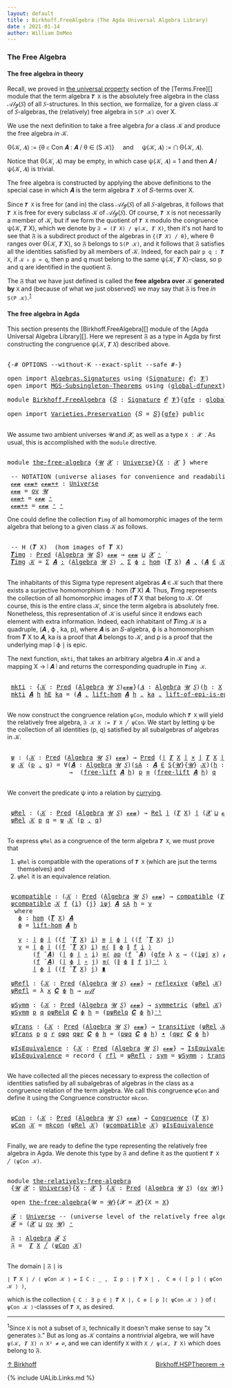 ```yaml
---
layout: default
title : Birkhoff.FreeAlgebra (The Agda Universal Algebra Library)
date : 2021-01-14
author: William DeMeo
---
```


### <a id="the-free-algebra">The Free Algebra</a>

#### <a id="the-free-algebra-in-theory">The free algebra in theory</a>

Recall, we proved in [the universal property](Terms.Free.html#the-universal-property) section of the [Terms.Free][] module that the term algebra `𝑻 X` is the absolutely free algebra in the class 𝒜𝓁ℊ(𝑆) of all 𝑆-structures. In this section, we formalize, for a given class 𝒦 of 𝑆-algebras, the (relatively) free algebra in `S(P 𝒦)` over X.

We use the next definition to take a free algebra *for* a class 𝒦 and produce the free algebra *in* 𝒦.

Θ(𝒦, 𝑨) := {θ ∈ Con 𝑨 : 𝑨 / θ ∈ (S 𝒦)} &nbsp; &nbsp; and &nbsp; &nbsp; ψ(𝒦, 𝑨) := ⋂ Θ(𝒦, 𝑨).

Notice that Θ(𝒦, 𝑨) may be empty, in which case ψ(𝒦, 𝑨) = 1 and then 𝑨 / ψ(𝒦, 𝑨) is trivial.

The free algebra is constructed by applying the above definitions to the special case in which 𝑨 is the term algebra `𝑻 X` of 𝑆-terms over X.

Since `𝑻 X` is free for (and in) the class 𝒜𝓁ℊ(𝑆) of all 𝑆-algebras, it follows that `𝑻 X` is free for every subclass 𝒦 of 𝒜𝓁ℊ(𝑆). Of course, `𝑻 X` is not necessarily a member of 𝒦, but if we form the quotient of `𝑻 X` modulo the congruence ψ(𝒦, 𝑻 X), which we denote by `𝔉 = (𝑻 X) / ψ(𝒦, 𝑻 X)`, then it's not hard to see that 𝔉 is a subdirect product of the algebras in `{(𝑻 𝑋) / θ}`, where θ ranges over Θ(𝒦, 𝑻 X), so 𝔉 belongs to `S(P 𝒦)`, and it follows that 𝔉 satisfies all the identities satisfied by all members of 𝒦.  Indeed, for each pair `p q : 𝑻 X`, if `𝒦 ⊧ p ≈ q`, then p and q must belong to the same ψ(𝒦, 𝑻 X)-class, so p and q are identified in the quotient 𝔉.

The 𝔉 that we have just defined is called the **free algebra over** 𝒦 **generated by** `X` and (because of what we just observed) we may say that 𝔉 is free *in* `S(P 𝒦)`.<sup>[1](Birkhoff.FreeAlgebra.html#fn1)</sup>


#### <a id="the-free-algebra-in-agda">The free algebra in Agda</a>

This section presents the [Birkhoff.FreeAlgebra][] module of the [Agda Universal Algebra Library][].  Here we represent 𝔉 as a type in Agda by first constructing the congruence ψ(𝒦, 𝑻 𝑋) described above.

<pre class="Agda">

<a id="2212" class="Symbol">{-#</a> <a id="2216" class="Keyword">OPTIONS</a> <a id="2224" class="Pragma">--without-K</a> <a id="2236" class="Pragma">--exact-split</a> <a id="2250" class="Pragma">--safe</a> <a id="2257" class="Symbol">#-}</a>

<a id="2262" class="Keyword">open</a> <a id="2267" class="Keyword">import</a> <a id="2274" href="Algebras.Signatures.html" class="Module">Algebras.Signatures</a> <a id="2294" class="Keyword">using</a> <a id="2300" class="Symbol">(</a><a id="2301" href="Algebras.Signatures.html#1299" class="Function">Signature</a><a id="2310" class="Symbol">;</a> <a id="2312" href="Prelude.Preliminaries.html#5600" class="Generalizable">𝓞</a><a id="2313" class="Symbol">;</a> <a id="2315" href="Universes.html#262" class="Generalizable">𝓥</a><a id="2316" class="Symbol">)</a>
<a id="2318" class="Keyword">open</a> <a id="2323" class="Keyword">import</a> <a id="2330" href="MGS-Subsingleton-Theorems.html" class="Module">MGS-Subsingleton-Theorems</a> <a id="2356" class="Keyword">using</a> <a id="2362" class="Symbol">(</a><a id="2363" href="MGS-Subsingleton-Theorems.html#3468" class="Function">global-dfunext</a><a id="2377" class="Symbol">)</a>

<a id="2380" class="Keyword">module</a> <a id="2387" href="Birkhoff.FreeAlgebra.html" class="Module">Birkhoff.FreeAlgebra</a> <a id="2408" class="Symbol">{</a><a id="2409" href="Birkhoff.FreeAlgebra.html#2409" class="Bound">𝑆</a> <a id="2411" class="Symbol">:</a> <a id="2413" href="Algebras.Signatures.html#1299" class="Function">Signature</a> <a id="2423" href="Prelude.Preliminaries.html#5600" class="Generalizable">𝓞</a> <a id="2425" href="Universes.html#262" class="Generalizable">𝓥</a><a id="2426" class="Symbol">}{</a><a id="2428" href="Birkhoff.FreeAlgebra.html#2428" class="Bound">gfe</a> <a id="2432" class="Symbol">:</a> <a id="2434" href="MGS-Subsingleton-Theorems.html#3468" class="Function">global-dfunext</a><a id="2448" class="Symbol">}</a> <a id="2450" class="Keyword">where</a>

<a id="2457" class="Keyword">open</a> <a id="2462" class="Keyword">import</a> <a id="2469" href="Varieties.Preservation.html" class="Module">Varieties.Preservation</a> <a id="2492" class="Symbol">{</a><a id="2493" class="Argument">𝑆</a> <a id="2495" class="Symbol">=</a> <a id="2497" href="Birkhoff.FreeAlgebra.html#2409" class="Bound">𝑆</a><a id="2498" class="Symbol">}{</a><a id="2500" href="Birkhoff.FreeAlgebra.html#2428" class="Bound">gfe</a><a id="2503" class="Symbol">}</a> <a id="2505" class="Keyword">public</a>

</pre>

We assume two ambient universes 𝓤 and 𝓧, as well as a type `X : 𝓧 ̇`. As usual, this is accomplished with the `module` directive.

<pre class="Agda">

<a id="2670" class="Keyword">module</a> <a id="the-free-algebra"></a><a id="2677" href="Birkhoff.FreeAlgebra.html#2677" class="Module">the-free-algebra</a> <a id="2694" class="Symbol">{</a><a id="2695" href="Birkhoff.FreeAlgebra.html#2695" class="Bound">𝓤</a> <a id="2697" href="Birkhoff.FreeAlgebra.html#2697" class="Bound">𝓧</a> <a id="2699" class="Symbol">:</a> <a id="2701" href="Agda.Primitive.html#423" class="Function">Universe</a><a id="2709" class="Symbol">}{</a><a id="2711" href="Birkhoff.FreeAlgebra.html#2711" class="Bound">X</a> <a id="2713" class="Symbol">:</a> <a id="2715" href="Birkhoff.FreeAlgebra.html#2697" class="Bound">𝓧</a> <a id="2717" href="Universes.html#403" class="Function Operator">̇</a><a id="2718" class="Symbol">}</a> <a id="2720" class="Keyword">where</a>

 <a id="2728" class="Comment">-- NOTATION (universe aliases for convenience and readability).</a>
 <a id="the-free-algebra.𝓸𝓿𝓾"></a><a id="2793" href="Birkhoff.FreeAlgebra.html#2793" class="Function">𝓸𝓿𝓾</a> <a id="the-free-algebra.𝓸𝓿𝓾+"></a><a id="2797" href="Birkhoff.FreeAlgebra.html#2797" class="Function">𝓸𝓿𝓾+</a> <a id="the-free-algebra.𝓸𝓿𝓾++"></a><a id="2802" href="Birkhoff.FreeAlgebra.html#2802" class="Function">𝓸𝓿𝓾++</a> <a id="2808" class="Symbol">:</a> <a id="2810" href="Agda.Primitive.html#423" class="Function">Universe</a>
 <a id="2820" href="Birkhoff.FreeAlgebra.html#2793" class="Function">𝓸𝓿𝓾</a> <a id="2824" class="Symbol">=</a> <a id="2826" href="Algebras.Products.html#1999" class="Function">ov</a> <a id="2829" href="Birkhoff.FreeAlgebra.html#2695" class="Bound">𝓤</a>
 <a id="2832" href="Birkhoff.FreeAlgebra.html#2797" class="Function">𝓸𝓿𝓾+</a> <a id="2837" class="Symbol">=</a> <a id="2839" href="Birkhoff.FreeAlgebra.html#2793" class="Function">𝓸𝓿𝓾</a> <a id="2843" href="Agda.Primitive.html#606" class="Function Operator">⁺</a>
 <a id="2846" href="Birkhoff.FreeAlgebra.html#2802" class="Function">𝓸𝓿𝓾++</a> <a id="2852" class="Symbol">=</a> <a id="2854" href="Birkhoff.FreeAlgebra.html#2793" class="Function">𝓸𝓿𝓾</a> <a id="2858" href="Agda.Primitive.html#606" class="Function Operator">⁺</a> <a id="2860" href="Agda.Primitive.html#606" class="Function Operator">⁺</a>
</pre>

One could define the collection `𝑻img` of all homomorphic images of the term algebra that belong to a given class 𝒦 as follows.

<pre class="Agda">

 <a id="3018" class="Comment">-- H (𝑻 X)  (hom images of 𝑻 X)</a>
 <a id="the-free-algebra.𝑻img"></a><a id="3051" href="Birkhoff.FreeAlgebra.html#3051" class="Function">𝑻img</a> <a id="3056" class="Symbol">:</a> <a id="3058" href="Relations.Unary.html#1062" class="Function">Pred</a> <a id="3063" class="Symbol">(</a><a id="3064" href="Algebras.Algebras.html#694" class="Function">Algebra</a> <a id="3072" href="Birkhoff.FreeAlgebra.html#2695" class="Bound">𝓤</a> <a id="3074" href="Birkhoff.FreeAlgebra.html#2409" class="Bound">𝑆</a><a id="3075" class="Symbol">)</a> <a id="3077" href="Birkhoff.FreeAlgebra.html#2793" class="Function">𝓸𝓿𝓾</a> <a id="3081" class="Symbol">→</a> <a id="3083" href="Birkhoff.FreeAlgebra.html#2793" class="Function">𝓸𝓿𝓾</a> <a id="3087" href="Agda.Primitive.html#636" class="Function Operator">⊔</a> <a id="3089" href="Birkhoff.FreeAlgebra.html#2697" class="Bound">𝓧</a> <a id="3091" href="Agda.Primitive.html#606" class="Function Operator">⁺</a> <a id="3093" href="Universes.html#403" class="Function Operator">̇</a>
 <a id="3096" href="Birkhoff.FreeAlgebra.html#3051" class="Function">𝑻img</a> <a id="3101" href="Birkhoff.FreeAlgebra.html#3101" class="Bound">𝒦</a> <a id="3103" class="Symbol">=</a> <a id="3105" href="MGS-MLTT.html#3074" class="Function">Σ</a> <a id="3107" href="Birkhoff.FreeAlgebra.html#3107" class="Bound">𝑨</a> <a id="3109" href="MGS-MLTT.html#3074" class="Function">꞉</a> <a id="3111" class="Symbol">(</a><a id="3112" href="Algebras.Algebras.html#694" class="Function">Algebra</a> <a id="3120" href="Birkhoff.FreeAlgebra.html#2695" class="Bound">𝓤</a> <a id="3122" href="Birkhoff.FreeAlgebra.html#2409" class="Bound">𝑆</a><a id="3123" class="Symbol">)</a> <a id="3125" href="MGS-MLTT.html#3074" class="Function">,</a> <a id="3127" href="MGS-MLTT.html#3074" class="Function">Σ</a> <a id="3129" href="Birkhoff.FreeAlgebra.html#3129" class="Bound">ϕ</a> <a id="3131" href="MGS-MLTT.html#3074" class="Function">꞉</a> <a id="3133" href="Homomorphisms.Basic.html#2278" class="Function">hom</a> <a id="3137" class="Symbol">(</a><a id="3138" href="Terms.Basic.html#3603" class="Function">𝑻</a> <a id="3140" href="Birkhoff.FreeAlgebra.html#2711" class="Bound">X</a><a id="3141" class="Symbol">)</a> <a id="3143" href="Birkhoff.FreeAlgebra.html#3107" class="Bound">𝑨</a> <a id="3145" href="MGS-MLTT.html#3074" class="Function">,</a> <a id="3147" class="Symbol">(</a><a id="3148" href="Birkhoff.FreeAlgebra.html#3107" class="Bound">𝑨</a> <a id="3150" href="Relations.Unary.html#2061" class="Function Operator">∈</a> <a id="3152" href="Birkhoff.FreeAlgebra.html#3101" class="Bound">𝒦</a><a id="3153" class="Symbol">)</a> <a id="3155" href="MGS-MLTT.html#3515" class="Function Operator">×</a> <a id="3157" href="Prelude.Inverses.html#2632" class="Function">Epic</a> <a id="3162" href="Prelude.Preliminaries.html#13569" class="Function Operator">∣</a> <a id="3164" href="Birkhoff.FreeAlgebra.html#3129" class="Bound">ϕ</a> <a id="3166" href="Prelude.Preliminaries.html#13569" class="Function Operator">∣</a>

</pre>

The inhabitants of this Sigma type represent algebras 𝑨 ∈ 𝒦 such that there exists a surjective homomorphism ϕ : hom (𝑻 X) 𝑨. Thus, 𝑻img represents the collection of all homomorphic images of 𝑻 X that belong to 𝒦.  Of course, this is the entire class 𝒦, since the term algebra is absolutely free. Nonetheless, this representation of 𝒦 is useful since it endows each element with extra information.  Indeed, each inhabitant of 𝑻img 𝒦 is a quadruple, (𝑨 , ϕ , ka, p), where 𝑨 is an 𝑆-algebra, ϕ is a homomorphism from 𝑻 X to 𝑨, ka is a proof that 𝑨 belongs to 𝒦, and p is a proof that the underlying map ∣ ϕ ∣ is epic.

The next function, `mkti`, that takes an arbitrary algebra 𝑨 in 𝒦 and a mapping X → ∣ 𝑨 ∣ and returns the corresponding quadruple in `𝑻img 𝒦`.

<pre class="Agda">

 <a id="the-free-algebra.mkti"></a><a id="3958" href="Birkhoff.FreeAlgebra.html#3958" class="Function">mkti</a> <a id="3963" class="Symbol">:</a> <a id="3965" class="Symbol">{</a><a id="3966" href="Birkhoff.FreeAlgebra.html#3966" class="Bound">𝒦</a> <a id="3968" class="Symbol">:</a> <a id="3970" href="Relations.Unary.html#1062" class="Function">Pred</a> <a id="3975" class="Symbol">(</a><a id="3976" href="Algebras.Algebras.html#694" class="Function">Algebra</a> <a id="3984" href="Birkhoff.FreeAlgebra.html#2695" class="Bound">𝓤</a> <a id="3986" href="Birkhoff.FreeAlgebra.html#2409" class="Bound">𝑆</a><a id="3987" class="Symbol">)</a><a id="3988" href="Birkhoff.FreeAlgebra.html#2793" class="Function">𝓸𝓿𝓾</a><a id="3991" class="Symbol">}(</a><a id="3993" href="Birkhoff.FreeAlgebra.html#3993" class="Bound">𝑨</a> <a id="3995" class="Symbol">:</a> <a id="3997" href="Algebras.Algebras.html#694" class="Function">Algebra</a> <a id="4005" href="Birkhoff.FreeAlgebra.html#2695" class="Bound">𝓤</a> <a id="4007" href="Birkhoff.FreeAlgebra.html#2409" class="Bound">𝑆</a><a id="4008" class="Symbol">)(</a><a id="4010" href="Birkhoff.FreeAlgebra.html#4010" class="Bound">h</a> <a id="4012" class="Symbol">:</a> <a id="4014" href="Birkhoff.FreeAlgebra.html#2711" class="Bound">X</a> <a id="4016" class="Symbol">→</a> <a id="4018" href="Prelude.Preliminaries.html#13569" class="Function Operator">∣</a> <a id="4020" href="Birkhoff.FreeAlgebra.html#3993" class="Bound">𝑨</a> <a id="4022" href="Prelude.Preliminaries.html#13569" class="Function Operator">∣</a><a id="4023" class="Symbol">)</a> <a id="4025" class="Symbol">→</a> <a id="4027" href="Prelude.Inverses.html#2632" class="Function">Epic</a> <a id="4032" href="Birkhoff.FreeAlgebra.html#4010" class="Bound">h</a> <a id="4034" class="Symbol">→</a> <a id="4036" href="Birkhoff.FreeAlgebra.html#3993" class="Bound">𝑨</a> <a id="4038" href="Relations.Unary.html#2061" class="Function Operator">∈</a> <a id="4040" href="Birkhoff.FreeAlgebra.html#3966" class="Bound">𝒦</a> <a id="4042" class="Symbol">→</a> <a id="4044" href="Birkhoff.FreeAlgebra.html#3051" class="Function">𝑻img</a> <a id="4049" href="Birkhoff.FreeAlgebra.html#3966" class="Bound">𝒦</a>
 <a id="4052" href="Birkhoff.FreeAlgebra.html#3958" class="Function">mkti</a> <a id="4057" href="Birkhoff.FreeAlgebra.html#4057" class="Bound">𝑨</a> <a id="4059" href="Birkhoff.FreeAlgebra.html#4059" class="Bound">h</a> <a id="4061" href="Birkhoff.FreeAlgebra.html#4061" class="Bound">hE</a> <a id="4064" href="Birkhoff.FreeAlgebra.html#4064" class="Bound">ka</a> <a id="4067" class="Symbol">=</a> <a id="4069" class="Symbol">(</a><a id="4070" href="Birkhoff.FreeAlgebra.html#4057" class="Bound">𝑨</a> <a id="4072" href="Prelude.Equality.html#463" class="InductiveConstructor Operator">,</a> <a id="4074" href="Terms.Basic.html#4495" class="Function">lift-hom</a> <a id="4083" href="Birkhoff.FreeAlgebra.html#4057" class="Bound">𝑨</a> <a id="4085" href="Birkhoff.FreeAlgebra.html#4059" class="Bound">h</a> <a id="4087" href="Prelude.Equality.html#463" class="InductiveConstructor Operator">,</a> <a id="4089" href="Birkhoff.FreeAlgebra.html#4064" class="Bound">ka</a> <a id="4092" href="Prelude.Equality.html#463" class="InductiveConstructor Operator">,</a> <a id="4094" href="Terms.Basic.html#5688" class="Function">lift-of-epi-is-epi</a> <a id="4113" href="Birkhoff.FreeAlgebra.html#4057" class="Bound">𝑨</a> <a id="4115" href="Birkhoff.FreeAlgebra.html#4059" class="Bound">h</a> <a id="4117" href="Birkhoff.FreeAlgebra.html#4061" class="Bound">hE</a><a id="4119" class="Symbol">)</a>

</pre>

We now construct the congruence relation `ψCon`, modulo which `𝑻 X` will yield the relatively free algebra, `𝔉 𝒦 X := 𝑻 X ╱ ψCon`. We start by letting ψ be the collection of all identities (p, q) satisfied by all subalgebras of algebras in 𝒦.

<pre class="Agda">

 <a id="the-free-algebra.ψ"></a><a id="4393" href="Birkhoff.FreeAlgebra.html#4393" class="Function">ψ</a> <a id="4395" class="Symbol">:</a> <a id="4397" class="Symbol">(</a><a id="4398" href="Birkhoff.FreeAlgebra.html#4398" class="Bound">𝒦</a> <a id="4400" class="Symbol">:</a> <a id="4402" href="Relations.Unary.html#1062" class="Function">Pred</a> <a id="4407" class="Symbol">(</a><a id="4408" href="Algebras.Algebras.html#694" class="Function">Algebra</a> <a id="4416" href="Birkhoff.FreeAlgebra.html#2695" class="Bound">𝓤</a> <a id="4418" href="Birkhoff.FreeAlgebra.html#2409" class="Bound">𝑆</a><a id="4419" class="Symbol">)</a> <a id="4421" href="Birkhoff.FreeAlgebra.html#2793" class="Function">𝓸𝓿𝓾</a><a id="4424" class="Symbol">)</a> <a id="4426" class="Symbol">→</a> <a id="4428" href="Relations.Unary.html#1062" class="Function">Pred</a> <a id="4433" class="Symbol">(</a><a id="4434" href="Prelude.Preliminaries.html#13569" class="Function Operator">∣</a> <a id="4436" href="Terms.Basic.html#3603" class="Function">𝑻</a> <a id="4438" href="Birkhoff.FreeAlgebra.html#2711" class="Bound">X</a> <a id="4440" href="Prelude.Preliminaries.html#13569" class="Function Operator">∣</a> <a id="4442" href="MGS-MLTT.html#3515" class="Function Operator">×</a> <a id="4444" href="Prelude.Preliminaries.html#13569" class="Function Operator">∣</a> <a id="4446" href="Terms.Basic.html#3603" class="Function">𝑻</a> <a id="4448" href="Birkhoff.FreeAlgebra.html#2711" class="Bound">X</a> <a id="4450" href="Prelude.Preliminaries.html#13569" class="Function Operator">∣</a><a id="4451" class="Symbol">)</a> <a id="4453" class="Symbol">(</a><a id="4454" href="Birkhoff.FreeAlgebra.html#2697" class="Bound">𝓧</a> <a id="4456" href="Agda.Primitive.html#636" class="Function Operator">⊔</a> <a id="4458" href="Birkhoff.FreeAlgebra.html#2793" class="Function">𝓸𝓿𝓾</a><a id="4461" class="Symbol">)</a>
 <a id="4464" href="Birkhoff.FreeAlgebra.html#4393" class="Function">ψ</a> <a id="4466" href="Birkhoff.FreeAlgebra.html#4466" class="Bound">𝒦</a> <a id="4468" class="Symbol">(</a><a id="4469" href="Birkhoff.FreeAlgebra.html#4469" class="Bound">p</a> <a id="4471" href="Prelude.Equality.html#463" class="InductiveConstructor Operator">,</a> <a id="4473" href="Birkhoff.FreeAlgebra.html#4473" class="Bound">q</a><a id="4474" class="Symbol">)</a> <a id="4476" class="Symbol">=</a> <a id="4478" class="Symbol">∀(</a><a id="4480" href="Birkhoff.FreeAlgebra.html#4480" class="Bound">𝑨</a> <a id="4482" class="Symbol">:</a> <a id="4484" href="Algebras.Algebras.html#694" class="Function">Algebra</a> <a id="4492" href="Birkhoff.FreeAlgebra.html#2695" class="Bound">𝓤</a> <a id="4494" href="Birkhoff.FreeAlgebra.html#2409" class="Bound">𝑆</a><a id="4495" class="Symbol">)(</a><a id="4497" href="Birkhoff.FreeAlgebra.html#4497" class="Bound">sA</a> <a id="4500" class="Symbol">:</a> <a id="4502" href="Birkhoff.FreeAlgebra.html#4480" class="Bound">𝑨</a> <a id="4504" href="Relations.Unary.html#2061" class="Function Operator">∈</a> <a id="4506" href="Varieties.Varieties.html#2944" class="Datatype">S</a><a id="4507" class="Symbol">{</a><a id="4508" href="Birkhoff.FreeAlgebra.html#2695" class="Bound">𝓤</a><a id="4509" class="Symbol">}{</a><a id="4511" href="Birkhoff.FreeAlgebra.html#2695" class="Bound">𝓤</a><a id="4512" class="Symbol">}</a> <a id="4514" href="Birkhoff.FreeAlgebra.html#4466" class="Bound">𝒦</a><a id="4515" class="Symbol">)(</a><a id="4517" href="Birkhoff.FreeAlgebra.html#4517" class="Bound">h</a> <a id="4519" class="Symbol">:</a> <a id="4521" href="Birkhoff.FreeAlgebra.html#2711" class="Bound">X</a> <a id="4523" class="Symbol">→</a> <a id="4525" href="Prelude.Preliminaries.html#13569" class="Function Operator">∣</a> <a id="4527" href="Birkhoff.FreeAlgebra.html#4480" class="Bound">𝑨</a> <a id="4529" href="Prelude.Preliminaries.html#13569" class="Function Operator">∣</a> <a id="4531" class="Symbol">)</a>
                 <a id="4550" class="Symbol">→</a>  <a id="4553" class="Symbol">(</a><a id="4554" href="Terms.Basic.html#4221" class="Function">free-lift</a> <a id="4564" href="Birkhoff.FreeAlgebra.html#4480" class="Bound">𝑨</a> <a id="4566" href="Birkhoff.FreeAlgebra.html#4517" class="Bound">h</a><a id="4567" class="Symbol">)</a> <a id="4569" href="Birkhoff.FreeAlgebra.html#4469" class="Bound">p</a> <a id="4571" href="Prelude.Inverses.html#620" class="Datatype Operator">≡</a> <a id="4573" class="Symbol">(</a><a id="4574" href="Terms.Basic.html#4221" class="Function">free-lift</a> <a id="4584" href="Birkhoff.FreeAlgebra.html#4480" class="Bound">𝑨</a> <a id="4586" href="Birkhoff.FreeAlgebra.html#4517" class="Bound">h</a><a id="4587" class="Symbol">)</a> <a id="4589" href="Birkhoff.FreeAlgebra.html#4473" class="Bound">q</a>

</pre>

We convert the predicate ψ into a relation by [currying](https://en.wikipedia.org/wiki/Currying).

<pre class="Agda">

 <a id="the-free-algebra.ψRel"></a><a id="4718" href="Birkhoff.FreeAlgebra.html#4718" class="Function">ψRel</a> <a id="4723" class="Symbol">:</a> <a id="4725" class="Symbol">(</a><a id="4726" href="Birkhoff.FreeAlgebra.html#4726" class="Bound">𝒦</a> <a id="4728" class="Symbol">:</a> <a id="4730" href="Relations.Unary.html#1062" class="Function">Pred</a> <a id="4735" class="Symbol">(</a><a id="4736" href="Algebras.Algebras.html#694" class="Function">Algebra</a> <a id="4744" href="Birkhoff.FreeAlgebra.html#2695" class="Bound">𝓤</a> <a id="4746" href="Birkhoff.FreeAlgebra.html#2409" class="Bound">𝑆</a><a id="4747" class="Symbol">)</a> <a id="4749" href="Birkhoff.FreeAlgebra.html#2793" class="Function">𝓸𝓿𝓾</a><a id="4752" class="Symbol">)</a> <a id="4754" class="Symbol">→</a> <a id="4756" href="Relations.Binary.html#1464" class="Function">Rel</a> <a id="4760" href="Prelude.Preliminaries.html#13569" class="Function Operator">∣</a> <a id="4762" class="Symbol">(</a><a id="4763" href="Terms.Basic.html#3603" class="Function">𝑻</a> <a id="4765" href="Birkhoff.FreeAlgebra.html#2711" class="Bound">X</a><a id="4766" class="Symbol">)</a> <a id="4768" href="Prelude.Preliminaries.html#13569" class="Function Operator">∣</a> <a id="4770" class="Symbol">(</a><a id="4771" href="Birkhoff.FreeAlgebra.html#2697" class="Bound">𝓧</a> <a id="4773" href="Agda.Primitive.html#636" class="Function Operator">⊔</a> <a id="4775" href="Birkhoff.FreeAlgebra.html#2793" class="Function">𝓸𝓿𝓾</a><a id="4778" class="Symbol">)</a>
 <a id="4781" href="Birkhoff.FreeAlgebra.html#4718" class="Function">ψRel</a> <a id="4786" href="Birkhoff.FreeAlgebra.html#4786" class="Bound">𝒦</a> <a id="4788" href="Birkhoff.FreeAlgebra.html#4788" class="Bound">p</a> <a id="4790" href="Birkhoff.FreeAlgebra.html#4790" class="Bound">q</a> <a id="4792" class="Symbol">=</a> <a id="4794" href="Birkhoff.FreeAlgebra.html#4393" class="Function">ψ</a> <a id="4796" href="Birkhoff.FreeAlgebra.html#4786" class="Bound">𝒦</a> <a id="4798" class="Symbol">(</a><a id="4799" href="Birkhoff.FreeAlgebra.html#4788" class="Bound">p</a> <a id="4801" href="Prelude.Equality.html#463" class="InductiveConstructor Operator">,</a> <a id="4803" href="Birkhoff.FreeAlgebra.html#4790" class="Bound">q</a><a id="4804" class="Symbol">)</a>

</pre>

To express `ψRel` as a congruence of the term algebra `𝑻 X`, we must prove that

1. `ψRel` is compatible with the operations of `𝑻 X` (which are jsut the terms themselves) and
2. `ψRel` it is an equivalence relation.

<pre class="Agda">

 <a id="the-free-algebra.ψcompatible"></a><a id="5052" href="Birkhoff.FreeAlgebra.html#5052" class="Function">ψcompatible</a> <a id="5064" class="Symbol">:</a> <a id="5066" class="Symbol">(</a><a id="5067" href="Birkhoff.FreeAlgebra.html#5067" class="Bound">𝒦</a> <a id="5069" class="Symbol">:</a> <a id="5071" href="Relations.Unary.html#1062" class="Function">Pred</a> <a id="5076" class="Symbol">(</a><a id="5077" href="Algebras.Algebras.html#694" class="Function">Algebra</a> <a id="5085" href="Birkhoff.FreeAlgebra.html#2695" class="Bound">𝓤</a> <a id="5087" href="Birkhoff.FreeAlgebra.html#2409" class="Bound">𝑆</a><a id="5088" class="Symbol">)</a> <a id="5090" href="Birkhoff.FreeAlgebra.html#2793" class="Function">𝓸𝓿𝓾</a><a id="5093" class="Symbol">)</a> <a id="5095" class="Symbol">→</a> <a id="5097" href="Algebras.Algebras.html#5347" class="Function">compatible</a> <a id="5108" class="Symbol">(</a><a id="5109" href="Terms.Basic.html#3603" class="Function">𝑻</a> <a id="5111" href="Birkhoff.FreeAlgebra.html#2711" class="Bound">X</a><a id="5112" class="Symbol">)(</a><a id="5114" href="Birkhoff.FreeAlgebra.html#4718" class="Function">ψRel</a> <a id="5119" href="Birkhoff.FreeAlgebra.html#5067" class="Bound">𝒦</a><a id="5120" class="Symbol">)</a>
 <a id="5123" href="Birkhoff.FreeAlgebra.html#5052" class="Function">ψcompatible</a> <a id="5135" href="Birkhoff.FreeAlgebra.html#5135" class="Bound">𝒦</a> <a id="5137" href="Birkhoff.FreeAlgebra.html#5137" class="Bound">f</a> <a id="5139" class="Symbol">{</a><a id="5140" href="Birkhoff.FreeAlgebra.html#5140" class="Bound">i</a><a id="5141" class="Symbol">}</a> <a id="5143" class="Symbol">{</a><a id="5144" href="Birkhoff.FreeAlgebra.html#5144" class="Bound">j</a><a id="5145" class="Symbol">}</a> <a id="5147" href="Birkhoff.FreeAlgebra.html#5147" class="Bound">iψj</a> <a id="5151" href="Birkhoff.FreeAlgebra.html#5151" class="Bound">𝑨</a> <a id="5153" href="Birkhoff.FreeAlgebra.html#5153" class="Bound">sA</a> <a id="5156" href="Birkhoff.FreeAlgebra.html#5156" class="Bound">h</a> <a id="5158" class="Symbol">=</a> <a id="5160" href="Birkhoff.FreeAlgebra.html#5213" class="Function">γ</a>
  <a id="5164" class="Keyword">where</a>
   <a id="5173" href="Birkhoff.FreeAlgebra.html#5173" class="Function">ϕ</a> <a id="5175" class="Symbol">:</a> <a id="5177" href="Homomorphisms.Basic.html#2278" class="Function">hom</a> <a id="5181" class="Symbol">(</a><a id="5182" href="Terms.Basic.html#3603" class="Function">𝑻</a> <a id="5184" href="Birkhoff.FreeAlgebra.html#2711" class="Bound">X</a><a id="5185" class="Symbol">)</a> <a id="5187" href="Birkhoff.FreeAlgebra.html#5151" class="Bound">𝑨</a>
   <a id="5192" href="Birkhoff.FreeAlgebra.html#5173" class="Function">ϕ</a> <a id="5194" class="Symbol">=</a> <a id="5196" href="Terms.Basic.html#4495" class="Function">lift-hom</a> <a id="5205" href="Birkhoff.FreeAlgebra.html#5151" class="Bound">𝑨</a> <a id="5207" href="Birkhoff.FreeAlgebra.html#5156" class="Bound">h</a>

   <a id="5213" href="Birkhoff.FreeAlgebra.html#5213" class="Function">γ</a> <a id="5215" class="Symbol">:</a> <a id="5217" href="Prelude.Preliminaries.html#13569" class="Function Operator">∣</a> <a id="5219" href="Birkhoff.FreeAlgebra.html#5173" class="Function">ϕ</a> <a id="5221" href="Prelude.Preliminaries.html#13569" class="Function Operator">∣</a> <a id="5223" class="Symbol">((</a><a id="5225" href="Birkhoff.FreeAlgebra.html#5137" class="Bound">f</a> <a id="5227" href="Algebras.Algebras.html#2844" class="Function Operator">̂</a> <a id="5229" href="Terms.Basic.html#3603" class="Function">𝑻</a> <a id="5231" href="Birkhoff.FreeAlgebra.html#2711" class="Bound">X</a><a id="5232" class="Symbol">)</a> <a id="5234" href="Birkhoff.FreeAlgebra.html#5140" class="Bound">i</a><a id="5235" class="Symbol">)</a> <a id="5237" href="Prelude.Inverses.html#620" class="Datatype Operator">≡</a> <a id="5239" href="Prelude.Preliminaries.html#13569" class="Function Operator">∣</a> <a id="5241" href="Birkhoff.FreeAlgebra.html#5173" class="Function">ϕ</a> <a id="5243" href="Prelude.Preliminaries.html#13569" class="Function Operator">∣</a> <a id="5245" class="Symbol">((</a><a id="5247" href="Birkhoff.FreeAlgebra.html#5137" class="Bound">f</a> <a id="5249" href="Algebras.Algebras.html#2844" class="Function Operator">̂</a> <a id="5251" href="Terms.Basic.html#3603" class="Function">𝑻</a> <a id="5253" href="Birkhoff.FreeAlgebra.html#2711" class="Bound">X</a><a id="5254" class="Symbol">)</a> <a id="5256" href="Birkhoff.FreeAlgebra.html#5144" class="Bound">j</a><a id="5257" class="Symbol">)</a>
   <a id="5262" href="Birkhoff.FreeAlgebra.html#5213" class="Function">γ</a> <a id="5264" class="Symbol">=</a> <a id="5266" href="Prelude.Preliminaries.html#13569" class="Function Operator">∣</a> <a id="5268" href="Birkhoff.FreeAlgebra.html#5173" class="Function">ϕ</a> <a id="5270" href="Prelude.Preliminaries.html#13569" class="Function Operator">∣</a> <a id="5272" class="Symbol">((</a><a id="5274" href="Birkhoff.FreeAlgebra.html#5137" class="Bound">f</a> <a id="5276" href="Algebras.Algebras.html#2844" class="Function Operator">̂</a> <a id="5278" href="Terms.Basic.html#3603" class="Function">𝑻</a> <a id="5280" href="Birkhoff.FreeAlgebra.html#2711" class="Bound">X</a><a id="5281" class="Symbol">)</a> <a id="5283" href="Birkhoff.FreeAlgebra.html#5140" class="Bound">i</a><a id="5284" class="Symbol">)</a> <a id="5286" href="MGS-MLTT.html#5997" class="Function Operator">≡⟨</a> <a id="5289" href="Prelude.Preliminaries.html#13647" class="Function Operator">∥</a> <a id="5291" href="Birkhoff.FreeAlgebra.html#5173" class="Function">ϕ</a> <a id="5293" href="Prelude.Preliminaries.html#13647" class="Function Operator">∥</a> <a id="5295" href="Birkhoff.FreeAlgebra.html#5137" class="Bound">f</a> <a id="5297" href="Birkhoff.FreeAlgebra.html#5140" class="Bound">i</a> <a id="5299" href="MGS-MLTT.html#5997" class="Function Operator">⟩</a>
       <a id="5308" class="Symbol">(</a><a id="5309" href="Birkhoff.FreeAlgebra.html#5137" class="Bound">f</a> <a id="5311" href="Algebras.Algebras.html#2844" class="Function Operator">̂</a> <a id="5313" href="Birkhoff.FreeAlgebra.html#5151" class="Bound">𝑨</a><a id="5314" class="Symbol">)</a> <a id="5316" class="Symbol">(</a><a id="5317" href="Prelude.Preliminaries.html#13569" class="Function Operator">∣</a> <a id="5319" href="Birkhoff.FreeAlgebra.html#5173" class="Function">ϕ</a> <a id="5321" href="Prelude.Preliminaries.html#13569" class="Function Operator">∣</a> <a id="5323" href="MGS-MLTT.html#3813" class="Function Operator">∘</a> <a id="5325" href="Birkhoff.FreeAlgebra.html#5140" class="Bound">i</a><a id="5326" class="Symbol">)</a> <a id="5328" href="MGS-MLTT.html#5997" class="Function Operator">≡⟨</a> <a id="5331" href="MGS-MLTT.html#6613" class="Function">ap</a> <a id="5334" class="Symbol">(</a><a id="5335" href="Birkhoff.FreeAlgebra.html#5137" class="Bound">f</a> <a id="5337" href="Algebras.Algebras.html#2844" class="Function Operator">̂</a> <a id="5339" href="Birkhoff.FreeAlgebra.html#5151" class="Bound">𝑨</a><a id="5340" class="Symbol">)</a> <a id="5342" class="Symbol">(</a><a id="5343" href="Birkhoff.FreeAlgebra.html#2428" class="Bound">gfe</a> <a id="5347" class="Symbol">λ</a> <a id="5349" href="Birkhoff.FreeAlgebra.html#5349" class="Bound">x</a> <a id="5351" class="Symbol">→</a> <a id="5353" class="Symbol">((</a><a id="5355" href="Birkhoff.FreeAlgebra.html#5147" class="Bound">iψj</a> <a id="5359" href="Birkhoff.FreeAlgebra.html#5349" class="Bound">x</a><a id="5360" class="Symbol">)</a> <a id="5362" href="Birkhoff.FreeAlgebra.html#5151" class="Bound">𝑨</a> <a id="5364" href="Birkhoff.FreeAlgebra.html#5153" class="Bound">sA</a> <a id="5367" href="Birkhoff.FreeAlgebra.html#5156" class="Bound">h</a><a id="5368" class="Symbol">))</a> <a id="5371" href="MGS-MLTT.html#5997" class="Function Operator">⟩</a>
       <a id="5380" class="Symbol">(</a><a id="5381" href="Birkhoff.FreeAlgebra.html#5137" class="Bound">f</a> <a id="5383" href="Algebras.Algebras.html#2844" class="Function Operator">̂</a> <a id="5385" href="Birkhoff.FreeAlgebra.html#5151" class="Bound">𝑨</a><a id="5386" class="Symbol">)</a> <a id="5388" class="Symbol">(</a><a id="5389" href="Prelude.Preliminaries.html#13569" class="Function Operator">∣</a> <a id="5391" href="Birkhoff.FreeAlgebra.html#5173" class="Function">ϕ</a> <a id="5393" href="Prelude.Preliminaries.html#13569" class="Function Operator">∣</a> <a id="5395" href="MGS-MLTT.html#3813" class="Function Operator">∘</a> <a id="5397" href="Birkhoff.FreeAlgebra.html#5144" class="Bound">j</a><a id="5398" class="Symbol">)</a> <a id="5400" href="MGS-MLTT.html#5997" class="Function Operator">≡⟨</a> <a id="5403" class="Symbol">(</a><a id="5404" href="Prelude.Preliminaries.html#13647" class="Function Operator">∥</a> <a id="5406" href="Birkhoff.FreeAlgebra.html#5173" class="Function">ϕ</a> <a id="5408" href="Prelude.Preliminaries.html#13647" class="Function Operator">∥</a> <a id="5410" href="Birkhoff.FreeAlgebra.html#5137" class="Bound">f</a> <a id="5412" href="Birkhoff.FreeAlgebra.html#5144" class="Bound">j</a><a id="5413" class="Symbol">)</a><a id="5414" href="MGS-MLTT.html#6125" class="Function Operator">⁻¹</a> <a id="5417" href="MGS-MLTT.html#5997" class="Function Operator">⟩</a>
       <a id="5426" href="Prelude.Preliminaries.html#13569" class="Function Operator">∣</a> <a id="5428" href="Birkhoff.FreeAlgebra.html#5173" class="Function">ϕ</a> <a id="5430" href="Prelude.Preliminaries.html#13569" class="Function Operator">∣</a> <a id="5432" class="Symbol">((</a><a id="5434" href="Birkhoff.FreeAlgebra.html#5137" class="Bound">f</a> <a id="5436" href="Algebras.Algebras.html#2844" class="Function Operator">̂</a> <a id="5438" href="Terms.Basic.html#3603" class="Function">𝑻</a> <a id="5440" href="Birkhoff.FreeAlgebra.html#2711" class="Bound">X</a><a id="5441" class="Symbol">)</a> <a id="5443" href="Birkhoff.FreeAlgebra.html#5144" class="Bound">j</a><a id="5444" class="Symbol">)</a> <a id="5446" href="MGS-MLTT.html#6079" class="Function Operator">∎</a>

 <a id="the-free-algebra.ψRefl"></a><a id="5450" href="Birkhoff.FreeAlgebra.html#5450" class="Function">ψRefl</a> <a id="5456" class="Symbol">:</a> <a id="5458" class="Symbol">{</a><a id="5459" href="Birkhoff.FreeAlgebra.html#5459" class="Bound">𝒦</a> <a id="5461" class="Symbol">:</a> <a id="5463" href="Relations.Unary.html#1062" class="Function">Pred</a> <a id="5468" class="Symbol">(</a><a id="5469" href="Algebras.Algebras.html#694" class="Function">Algebra</a> <a id="5477" href="Birkhoff.FreeAlgebra.html#2695" class="Bound">𝓤</a> <a id="5479" href="Birkhoff.FreeAlgebra.html#2409" class="Bound">𝑆</a><a id="5480" class="Symbol">)</a> <a id="5482" href="Birkhoff.FreeAlgebra.html#2793" class="Function">𝓸𝓿𝓾</a><a id="5485" class="Symbol">}</a> <a id="5487" class="Symbol">→</a> <a id="5489" href="Relations.Quotients.html#983" class="Function">reflexive</a> <a id="5499" class="Symbol">(</a><a id="5500" href="Birkhoff.FreeAlgebra.html#4718" class="Function">ψRel</a> <a id="5505" href="Birkhoff.FreeAlgebra.html#5459" class="Bound">𝒦</a><a id="5506" class="Symbol">)</a>
 <a id="5509" href="Birkhoff.FreeAlgebra.html#5450" class="Function">ψRefl</a> <a id="5515" class="Symbol">=</a> <a id="5517" class="Symbol">λ</a> <a id="5519" href="Birkhoff.FreeAlgebra.html#5519" class="Bound">x</a> <a id="5521" href="Birkhoff.FreeAlgebra.html#5521" class="Bound">𝑪</a> <a id="5523" href="Birkhoff.FreeAlgebra.html#5523" class="Bound">ϕ</a> <a id="5525" href="Birkhoff.FreeAlgebra.html#5525" class="Bound">h</a> <a id="5527" class="Symbol">→</a> <a id="5529" href="Prelude.Inverses.html#634" class="InductiveConstructor">𝓇ℯ𝒻𝓁</a>

 <a id="the-free-algebra.ψSymm"></a><a id="5536" href="Birkhoff.FreeAlgebra.html#5536" class="Function">ψSymm</a> <a id="5542" class="Symbol">:</a> <a id="5544" class="Symbol">{</a><a id="5545" href="Birkhoff.FreeAlgebra.html#5545" class="Bound">𝒦</a> <a id="5547" class="Symbol">:</a> <a id="5549" href="Relations.Unary.html#1062" class="Function">Pred</a> <a id="5554" class="Symbol">(</a><a id="5555" href="Algebras.Algebras.html#694" class="Function">Algebra</a> <a id="5563" href="Birkhoff.FreeAlgebra.html#2695" class="Bound">𝓤</a> <a id="5565" href="Birkhoff.FreeAlgebra.html#2409" class="Bound">𝑆</a><a id="5566" class="Symbol">)</a> <a id="5568" href="Birkhoff.FreeAlgebra.html#2793" class="Function">𝓸𝓿𝓾</a><a id="5571" class="Symbol">}</a> <a id="5573" class="Symbol">→</a> <a id="5575" href="Relations.Quotients.html#1071" class="Function">symmetric</a> <a id="5585" class="Symbol">(</a><a id="5586" href="Birkhoff.FreeAlgebra.html#4718" class="Function">ψRel</a> <a id="5591" href="Birkhoff.FreeAlgebra.html#5545" class="Bound">𝒦</a><a id="5592" class="Symbol">)</a>
 <a id="5595" href="Birkhoff.FreeAlgebra.html#5536" class="Function">ψSymm</a> <a id="5601" href="Birkhoff.FreeAlgebra.html#5601" class="Bound">p</a> <a id="5603" href="Birkhoff.FreeAlgebra.html#5603" class="Bound">q</a> <a id="5605" href="Birkhoff.FreeAlgebra.html#5605" class="Bound">pψRelq</a> <a id="5612" href="Birkhoff.FreeAlgebra.html#5612" class="Bound">𝑪</a> <a id="5614" href="Birkhoff.FreeAlgebra.html#5614" class="Bound">ϕ</a> <a id="5616" href="Birkhoff.FreeAlgebra.html#5616" class="Bound">h</a> <a id="5618" class="Symbol">=</a> <a id="5620" class="Symbol">(</a><a id="5621" href="Birkhoff.FreeAlgebra.html#5605" class="Bound">pψRelq</a> <a id="5628" href="Birkhoff.FreeAlgebra.html#5612" class="Bound">𝑪</a> <a id="5630" href="Birkhoff.FreeAlgebra.html#5614" class="Bound">ϕ</a> <a id="5632" href="Birkhoff.FreeAlgebra.html#5616" class="Bound">h</a><a id="5633" class="Symbol">)</a><a id="5634" href="MGS-MLTT.html#6125" class="Function Operator">⁻¹</a>

 <a id="the-free-algebra.ψTrans"></a><a id="5639" href="Birkhoff.FreeAlgebra.html#5639" class="Function">ψTrans</a> <a id="5646" class="Symbol">:</a> <a id="5648" class="Symbol">{</a><a id="5649" href="Birkhoff.FreeAlgebra.html#5649" class="Bound">𝒦</a> <a id="5651" class="Symbol">:</a> <a id="5653" href="Relations.Unary.html#1062" class="Function">Pred</a> <a id="5658" class="Symbol">(</a><a id="5659" href="Algebras.Algebras.html#694" class="Function">Algebra</a> <a id="5667" href="Birkhoff.FreeAlgebra.html#2695" class="Bound">𝓤</a> <a id="5669" href="Birkhoff.FreeAlgebra.html#2409" class="Bound">𝑆</a><a id="5670" class="Symbol">)</a> <a id="5672" href="Birkhoff.FreeAlgebra.html#2793" class="Function">𝓸𝓿𝓾</a><a id="5675" class="Symbol">}</a> <a id="5677" class="Symbol">→</a> <a id="5679" href="Relations.Quotients.html#1283" class="Function">transitive</a> <a id="5690" class="Symbol">(</a><a id="5691" href="Birkhoff.FreeAlgebra.html#4718" class="Function">ψRel</a> <a id="5696" href="Birkhoff.FreeAlgebra.html#5649" class="Bound">𝒦</a><a id="5697" class="Symbol">)</a>
 <a id="5700" href="Birkhoff.FreeAlgebra.html#5639" class="Function">ψTrans</a> <a id="5707" href="Birkhoff.FreeAlgebra.html#5707" class="Bound">p</a> <a id="5709" href="Birkhoff.FreeAlgebra.html#5709" class="Bound">q</a> <a id="5711" href="Birkhoff.FreeAlgebra.html#5711" class="Bound">r</a> <a id="5713" href="Birkhoff.FreeAlgebra.html#5713" class="Bound">pψq</a> <a id="5717" href="Birkhoff.FreeAlgebra.html#5717" class="Bound">qψr</a> <a id="5721" href="Birkhoff.FreeAlgebra.html#5721" class="Bound">𝑪</a> <a id="5723" href="Birkhoff.FreeAlgebra.html#5723" class="Bound">ϕ</a> <a id="5725" href="Birkhoff.FreeAlgebra.html#5725" class="Bound">h</a> <a id="5727" class="Symbol">=</a> <a id="5729" class="Symbol">(</a><a id="5730" href="Birkhoff.FreeAlgebra.html#5713" class="Bound">pψq</a> <a id="5734" href="Birkhoff.FreeAlgebra.html#5721" class="Bound">𝑪</a> <a id="5736" href="Birkhoff.FreeAlgebra.html#5723" class="Bound">ϕ</a> <a id="5738" href="Birkhoff.FreeAlgebra.html#5725" class="Bound">h</a><a id="5739" class="Symbol">)</a> <a id="5741" href="MGS-MLTT.html#5910" class="Function Operator">∙</a> <a id="5743" class="Symbol">(</a><a id="5744" href="Birkhoff.FreeAlgebra.html#5717" class="Bound">qψr</a> <a id="5748" href="Birkhoff.FreeAlgebra.html#5721" class="Bound">𝑪</a> <a id="5750" href="Birkhoff.FreeAlgebra.html#5723" class="Bound">ϕ</a> <a id="5752" href="Birkhoff.FreeAlgebra.html#5725" class="Bound">h</a><a id="5753" class="Symbol">)</a>

 <a id="the-free-algebra.ψIsEquivalence"></a><a id="5757" href="Birkhoff.FreeAlgebra.html#5757" class="Function">ψIsEquivalence</a> <a id="5772" class="Symbol">:</a> <a id="5774" class="Symbol">{</a><a id="5775" href="Birkhoff.FreeAlgebra.html#5775" class="Bound">𝒦</a> <a id="5777" class="Symbol">:</a> <a id="5779" href="Relations.Unary.html#1062" class="Function">Pred</a> <a id="5784" class="Symbol">(</a><a id="5785" href="Algebras.Algebras.html#694" class="Function">Algebra</a> <a id="5793" href="Birkhoff.FreeAlgebra.html#2695" class="Bound">𝓤</a> <a id="5795" href="Birkhoff.FreeAlgebra.html#2409" class="Bound">𝑆</a><a id="5796" class="Symbol">)</a> <a id="5798" href="Birkhoff.FreeAlgebra.html#2793" class="Function">𝓸𝓿𝓾</a><a id="5801" class="Symbol">}</a> <a id="5803" class="Symbol">→</a> <a id="5805" href="Relations.Quotients.html#1978" class="Record">IsEquivalence</a> <a id="5819" class="Symbol">(</a><a id="5820" href="Birkhoff.FreeAlgebra.html#4718" class="Function">ψRel</a> <a id="5825" href="Birkhoff.FreeAlgebra.html#5775" class="Bound">𝒦</a><a id="5826" class="Symbol">)</a>
 <a id="5829" href="Birkhoff.FreeAlgebra.html#5757" class="Function">ψIsEquivalence</a> <a id="5844" class="Symbol">=</a> <a id="5846" class="Keyword">record</a> <a id="5853" class="Symbol">{</a> <a id="5855" href="Relations.Quotients.html#2046" class="Field">rfl</a> <a id="5859" class="Symbol">=</a> <a id="5861" href="Birkhoff.FreeAlgebra.html#5450" class="Function">ψRefl</a> <a id="5867" class="Symbol">;</a> <a id="5869" href="Relations.Quotients.html#2071" class="Field">sym</a> <a id="5873" class="Symbol">=</a> <a id="5875" href="Birkhoff.FreeAlgebra.html#5536" class="Function">ψSymm</a> <a id="5881" class="Symbol">;</a> <a id="5883" href="Relations.Quotients.html#2096" class="Field">trans</a> <a id="5889" class="Symbol">=</a> <a id="5891" href="Birkhoff.FreeAlgebra.html#5639" class="Function">ψTrans</a> <a id="5898" class="Symbol">}</a>

</pre>

We have collected all the pieces necessary to express the collection of identities satisfied by all subalgebras of algebras in the class as a congruence relation of the term algebra. We call this congruence `ψCon` and define it using the Congruence constructor `mkcon`.

<pre class="Agda">

 <a id="the-free-algebra.ψCon"></a><a id="6199" href="Birkhoff.FreeAlgebra.html#6199" class="Function">ψCon</a> <a id="6204" class="Symbol">:</a> <a id="6206" class="Symbol">(</a><a id="6207" href="Birkhoff.FreeAlgebra.html#6207" class="Bound">𝒦</a> <a id="6209" class="Symbol">:</a> <a id="6211" href="Relations.Unary.html#1062" class="Function">Pred</a> <a id="6216" class="Symbol">(</a><a id="6217" href="Algebras.Algebras.html#694" class="Function">Algebra</a> <a id="6225" href="Birkhoff.FreeAlgebra.html#2695" class="Bound">𝓤</a> <a id="6227" href="Birkhoff.FreeAlgebra.html#2409" class="Bound">𝑆</a><a id="6228" class="Symbol">)</a> <a id="6230" href="Birkhoff.FreeAlgebra.html#2793" class="Function">𝓸𝓿𝓾</a><a id="6233" class="Symbol">)</a> <a id="6235" class="Symbol">→</a> <a id="6237" href="Algebras.Congruences.html#1106" class="Record">Congruence</a> <a id="6248" class="Symbol">(</a><a id="6249" href="Terms.Basic.html#3603" class="Function">𝑻</a> <a id="6251" href="Birkhoff.FreeAlgebra.html#2711" class="Bound">X</a><a id="6252" class="Symbol">)</a>
 <a id="6255" href="Birkhoff.FreeAlgebra.html#6199" class="Function">ψCon</a> <a id="6260" href="Birkhoff.FreeAlgebra.html#6260" class="Bound">𝒦</a> <a id="6262" class="Symbol">=</a> <a id="6264" href="Algebras.Congruences.html#1185" class="InductiveConstructor">mkcon</a> <a id="6270" class="Symbol">(</a><a id="6271" href="Birkhoff.FreeAlgebra.html#4718" class="Function">ψRel</a> <a id="6276" href="Birkhoff.FreeAlgebra.html#6260" class="Bound">𝒦</a><a id="6277" class="Symbol">)</a> <a id="6279" class="Symbol">(</a><a id="6280" href="Birkhoff.FreeAlgebra.html#5052" class="Function">ψcompatible</a> <a id="6292" href="Birkhoff.FreeAlgebra.html#6260" class="Bound">𝒦</a><a id="6293" class="Symbol">)</a> <a id="6295" href="Birkhoff.FreeAlgebra.html#5757" class="Function">ψIsEquivalence</a>

</pre>


Finally, we are ready to define the type representing the relatively free algebra in Agda.  We denote this type by 𝔉 and define it as the quotient `𝑻 X ╱ (ψCon 𝒦)`.

<pre class="Agda">

<a id="6504" class="Keyword">module</a> <a id="the-relatively-free-algebra"></a><a id="6511" href="Birkhoff.FreeAlgebra.html#6511" class="Module">the-relatively-free-algebra</a>
 <a id="6540" class="Symbol">{</a><a id="6541" href="Birkhoff.FreeAlgebra.html#6541" class="Bound">𝓤</a> <a id="6543" href="Birkhoff.FreeAlgebra.html#6543" class="Bound">𝓧</a> <a id="6545" class="Symbol">:</a> <a id="6547" href="Agda.Primitive.html#423" class="Function">Universe</a><a id="6555" class="Symbol">}{</a><a id="6557" href="Birkhoff.FreeAlgebra.html#6557" class="Bound">X</a> <a id="6559" class="Symbol">:</a> <a id="6561" href="Birkhoff.FreeAlgebra.html#6543" class="Bound">𝓧</a> <a id="6563" href="Universes.html#403" class="Function Operator">̇</a><a id="6564" class="Symbol">}</a> <a id="6566" class="Symbol">{</a><a id="6567" href="Birkhoff.FreeAlgebra.html#6567" class="Bound">𝒦</a> <a id="6569" class="Symbol">:</a> <a id="6571" href="Relations.Unary.html#1062" class="Function">Pred</a> <a id="6576" class="Symbol">(</a><a id="6577" href="Algebras.Algebras.html#694" class="Function">Algebra</a> <a id="6585" href="Birkhoff.FreeAlgebra.html#6541" class="Bound">𝓤</a> <a id="6587" href="Birkhoff.FreeAlgebra.html#2409" class="Bound">𝑆</a><a id="6588" class="Symbol">)</a> <a id="6590" class="Symbol">(</a><a id="6591" href="Algebras.Products.html#1999" class="Function">ov</a> <a id="6594" href="Birkhoff.FreeAlgebra.html#6541" class="Bound">𝓤</a><a id="6595" class="Symbol">)}</a> <a id="6598" class="Keyword">where</a>

 <a id="6606" class="Keyword">open</a> <a id="6611" href="Birkhoff.FreeAlgebra.html#2677" class="Module">the-free-algebra</a><a id="6627" class="Symbol">{</a><a id="6628" class="Argument">𝓤</a> <a id="6630" class="Symbol">=</a> <a id="6632" href="Birkhoff.FreeAlgebra.html#6541" class="Bound">𝓤</a><a id="6633" class="Symbol">}{</a><a id="6635" class="Argument">𝓧</a> <a id="6637" class="Symbol">=</a> <a id="6639" href="Birkhoff.FreeAlgebra.html#6543" class="Bound">𝓧</a><a id="6640" class="Symbol">}{</a><a id="6642" class="Argument">X</a> <a id="6644" class="Symbol">=</a> <a id="6646" href="Birkhoff.FreeAlgebra.html#6557" class="Bound">X</a><a id="6647" class="Symbol">}</a>

 <a id="the-relatively-free-algebra.𝓕"></a><a id="6651" href="Birkhoff.FreeAlgebra.html#6651" class="Function">𝓕</a> <a id="6653" class="Symbol">:</a> <a id="6655" href="Agda.Primitive.html#423" class="Function">Universe</a> <a id="6664" class="Comment">-- (universe level of the relatively free algebra)</a>
 <a id="6716" href="Birkhoff.FreeAlgebra.html#6651" class="Function">𝓕</a> <a id="6718" class="Symbol">=</a> <a id="6720" class="Symbol">(</a><a id="6721" href="Birkhoff.FreeAlgebra.html#6543" class="Bound">𝓧</a> <a id="6723" href="Agda.Primitive.html#636" class="Function Operator">⊔</a> <a id="6725" href="Algebras.Products.html#1999" class="Function">ov</a> <a id="6728" href="Birkhoff.FreeAlgebra.html#6541" class="Bound">𝓤</a><a id="6729" class="Symbol">)</a> <a id="6731" href="Agda.Primitive.html#606" class="Function Operator">⁺</a>

 <a id="the-relatively-free-algebra.𝔉"></a><a id="6735" href="Birkhoff.FreeAlgebra.html#6735" class="Function">𝔉</a> <a id="6737" class="Symbol">:</a> <a id="6739" href="Algebras.Algebras.html#694" class="Function">Algebra</a> <a id="6747" href="Birkhoff.FreeAlgebra.html#6651" class="Function">𝓕</a> <a id="6749" href="Birkhoff.FreeAlgebra.html#2409" class="Bound">𝑆</a>
 <a id="6752" href="Birkhoff.FreeAlgebra.html#6735" class="Function">𝔉</a> <a id="6754" class="Symbol">=</a>  <a id="6757" href="Terms.Basic.html#3603" class="Function">𝑻</a> <a id="6759" href="Birkhoff.FreeAlgebra.html#6557" class="Bound">X</a> <a id="6761" href="Algebras.Congruences.html#3129" class="Function Operator">╱</a> <a id="6763" class="Symbol">(</a><a id="6764" href="Birkhoff.FreeAlgebra.html#6199" class="Function">ψCon</a> <a id="6769" href="Birkhoff.FreeAlgebra.html#6567" class="Bound">𝒦</a><a id="6770" class="Symbol">)</a>

</pre>

The domain ∣ 𝔉 ∣ is

`∣ 𝑻 X ∣ / ⟨ ψCon 𝒦 ⟩ = Σ C ꞉ _ ,  Σ p ꞉ ∣ 𝑻 X ∣ ,  C ≡ ( [ p ] ⟨ ψCon 𝒦 ⟩ )`,

which is the collection `{ C : ∃ p ∈ ∣ 𝑻 X ∣, C ≡ [ p ]⟨ ψCon 𝒦 ⟩ }` of `⟨ ψCon 𝒦 ⟩`-classses of `𝑻 X`, as desired.


----------------------------

<span class="footnote" id="fn1"><sup>1</sup>Since `X` is not a subset of `𝔉`, technically it doesn't make sense to say "`X` generates `𝔉`." But as long as 𝒦 contains a nontrivial algebra, we will have `ψ(𝒦, 𝑻 𝑋) ∩ X² ≠ ∅`, and we can identify `X` with `X / ψ(𝒦, 𝑻 X)` which does belong to 𝔉.</span>

[↑ Birkhoff](Birkhoff.html)
<span style="float:right;">[Birkhoff.HSPTheorem →](Birkhoff.HSPTheorem.html)</span>

{% include UALib.Links.md %}

<!--

Lemma 4.27. (Bergman) Let 𝒦 be a class of algebras, and ψCon defined as above.
                     Then 𝔽 := 𝑻 / ψCon is isomorphic to an algebra in SP(𝒦).

Proof. 𝔽 ↪ ⨅ 𝒜, where 𝒜 = {𝑨 / θ : 𝑨 / θ ∈ S 𝒦}.
       Therefore, 𝔽 ≅ 𝑩, where 𝑩 is a subalgebra of ⨅ 𝒜 ∈ PS(𝒦).
       Thus 𝔽 is isomorphic to an algebra in SPS(𝒦).
       By SPS⊆SP, 𝔽 is isomorphic to an algebra in SP(𝒦).

-->



